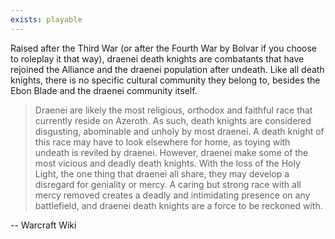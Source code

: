 ```yaml
---
exists: playable
---
```


Raised after the Third War (or after the Fourth War by Bolvar if you choose to roleplay it that way), draenei death knights are combatants that have rejoined the Alliance and the draenei population after undeath. Like all death knights, there is no specific cultural community they belong to, besides the Ebon Blade and the draenei community itself.

> Draenei are likely the most religious, orthodox and faithful race that currently reside on Azeroth. As such, death knights are considered disgusting, abominable and unholy by most draenei. A death knight of this race may have to look elsewhere for home, as toying with undeath is reviled by draenei. However, draenei make some of the most vicious and deadly death knights. With the loss of the Holy Light, the one thing that draenei all share, they may develop a disregard for geniality or mercy. A caring but strong race with all mercy removed creates a deadly and intimidating presence on any battlefield, and draenei death knights are a force to be reckoned with.

-- Warcraft Wiki
